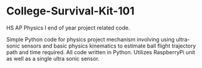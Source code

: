 # College-Survival-Kit-101

HS AP Physics I end of year project related code. 

Simple Python code for physics project mechanism involving using ultra-sonic sensors and basic physics kinematics to estimate ball flight trajectory path and time required. All code written in Python. Utilizes RaspberryPi unit as well as a single ultra sonic sensor.

